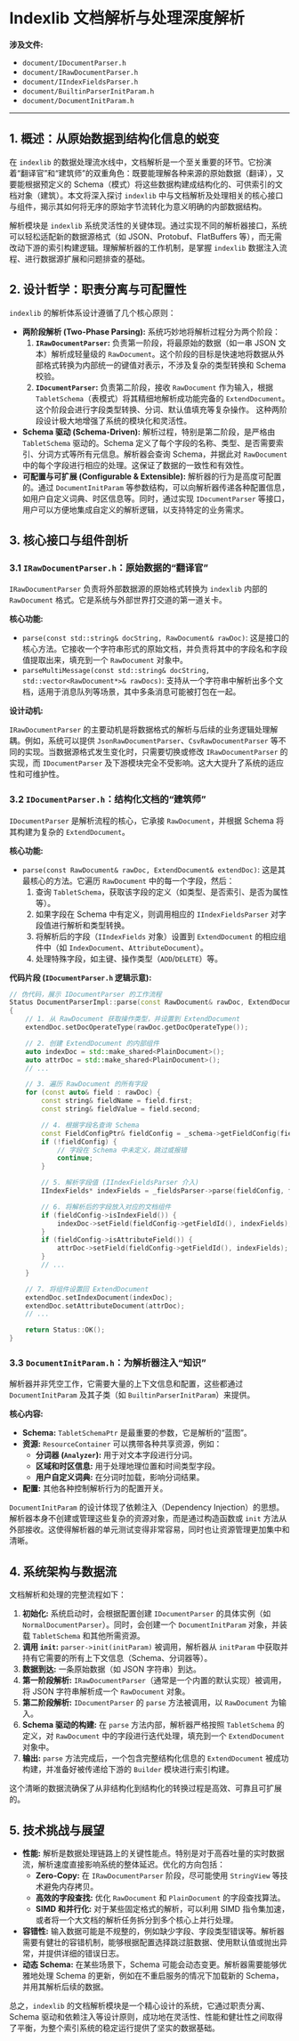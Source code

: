 
# Indexlib 文档解析与处理深度解析

**涉及文件:**
*   `document/IDocumentParser.h`
*   `document/IRawDocumentParser.h`
*   `document/IIndexFieldsParser.h`
*   `document/BuiltinParserInitParam.h`
*   `document/DocumentInitParam.h`

---

## 1. 概述：从原始数据到结构化信息的蜕变

在 `indexlib` 的数据处理流水线中，文档解析是一个至关重要的环节。它扮演着“翻译官”和“建筑师”的双重角色：既要能理解各种来源的原始数据（翻译），又要能根据预定义的 Schema（模式）将这些数据构建成结构化的、可供索引的文档对象（建筑）。本文将深入探讨 `indexlib` 中与文档解析及处理相关的核心接口与组件，揭示其如何将无序的原始字节流转化为意义明确的内部数据结构。

解析模块是 `indexlib` 系统灵活性的关键体现。通过实现不同的解析器接口，系统可以轻松适配新的数据源格式（如 JSON、Protobuf、FlatBuffers 等），而无需改动下游的索引构建逻辑。理解解析器的工作机制，是掌握 `indexlib` 数据注入流程、进行数据源扩展和问题排查的基础。

## 2. 设计哲学：职责分离与可配置性

`indexlib` 的解析体系设计遵循了几个核心原则：

*   **两阶段解析 (Two-Phase Parsing):** 系统巧妙地将解析过程分为两个阶段：
    1.  **`IRawDocumentParser`:** 负责第一阶段，将最原始的数据（如一串 JSON 文本）解析成轻量级的 `RawDocument`。这个阶段的目标是快速地将数据从外部格式转换为内部统一的键值对表示，不涉及复杂的类型转换和 Schema 校验。
    2.  **`IDocumentParser`:** 负责第二阶段，接收 `RawDocument` 作为输入，根据 `TabletSchema`（表模式）将其精细地解析成功能完备的 `ExtendDocument`。这个阶段会进行字段类型转换、分词、默认值填充等复杂操作。
    这种两阶段设计极大地增强了系统的模块化和灵活性。
*   **Schema 驱动 (Schema-Driven):** 解析过程，特别是第二阶段，是严格由 `TabletSchema` 驱动的。Schema 定义了每个字段的名称、类型、是否需要索引、分词方式等所有元信息。解析器会查询 Schema，并据此对 `RawDocument` 中的每个字段进行相应的处理。这保证了数据的一致性和有效性。
*   **可配置与可扩展 (Configurable & Extensible):** 解析器的行为是高度可配置的。通过 `DocumentInitParam` 等参数结构，可以向解析器传递各种配置信息，如用户自定义词典、时区信息等。同时，通过实现 `IDocumentParser` 等接口，用户可以方便地集成自定义的解析逻辑，以支持特定的业务需求。

## 3. 核心接口与组件剖析

### 3.1 `IRawDocumentParser.h`：原始数据的“翻译官”

`IRawDocumentParser` 负责将外部数据源的原始格式转换为 `indexlib` 内部的 `RawDocument` 格式。它是系统与外部世界打交道的第一道关卡。

**核心功能:**

*   `parse(const std::string& docString, RawDocument& rawDoc)`: 这是接口的核心方法。它接收一个字符串形式的原始文档，并负责将其中的字段名和字段值提取出来，填充到一个 `RawDocument` 对象中。
*   `parseMultiMessage(const std::string& docString, std::vector<RawDocument*>& rawDocs)`: 支持从一个字符串中解析出多个文档，适用于消息队列等场景，其中多条消息可能被打包在一起。

**设计动机:**

`IRawDocumentParser` 的主要动机是将数据格式的解析与后续的业务逻辑处理解耦。例如，系统可以提供 `JsonRawDocumentParser`、`CsvRawDocumentParser` 等不同的实现。当数据源格式发生变化时，只需要切换或修改 `IRawDocumentParser` 的实现，而 `IDocumentParser` 及下游模块完全不受影响。这大大提升了系统的适应性和可维护性。

### 3.2 `IDocumentParser.h`：结构化文档的“建筑师”

`IDocumentParser` 是解析流程的核心，它承接 `RawDocument`，并根据 Schema 将其构建为复杂的 `ExtendDocument`。

**核心功能:**

*   `parse(const RawDocument& rawDoc, ExtendDocument& extendDoc)`: 这是其最核心的方法。它遍历 `RawDocument` 中的每一个字段，然后：
    1.  查询 `TabletSchema`，获取该字段的定义（如类型、是否索引、是否为属性等）。
    2.  如果字段在 Schema 中有定义，则调用相应的 `IIndexFieldsParser` 对字段值进行解析和类型转换。
    3.  将解析后的字段（`IIndexFields` 对象）设置到 `ExtendDocument` 的相应组件中（如 `IndexDocument`、`AttributeDocument`）。
    4.  处理特殊字段，如主键、操作类型（`ADD`/`DELETE`）等。

**代码片段 (`IDocumentParser.h` 逻辑示意):**
```cpp
// 伪代码，展示 IDocumentParser 的工作流程
Status DocumentParserImpl::parse(const RawDocument& rawDoc, ExtendDocument& extendDoc)
{
    // 1. 从 RawDocument 获取操作类型，并设置到 ExtendDocument
    extendDoc.setDocOperateType(rawDoc.getDocOperateType());

    // 2. 创建 ExtendDocument 的内部组件
    auto indexDoc = std::make_shared<PlainDocument>();
    auto attrDoc = std::make_shared<PlainDocument>();
    // ...

    // 3. 遍历 RawDocument 的所有字段
    for (const auto& field : rawDoc) {
        const string& fieldName = field.first;
        const string& fieldValue = field.second;

        // 4. 根据字段名查询 Schema
        const FieldConfigPtr& fieldConfig = _schema->getFieldConfig(fieldName);
        if (!fieldConfig) {
            // 字段在 Schema 中未定义，跳过或报错
            continue;
        }

        // 5. 解析字段值 (IIndexFieldsParser 介入)
        IIndexFields* indexFields = _fieldsParser->parse(fieldConfig, fieldValue);

        // 6. 将解析后的字段放入对应的文档组件
        if (fieldConfig->isIndexField()) {
            indexDoc->setField(fieldConfig->getFieldId(), indexFields);
        }
        if (fieldConfig->isAttributeField()) {
            attrDoc->setField(fieldConfig->getFieldId(), indexFields);
        }
        // ...
    }

    // 7. 将组件设置回 ExtendDocument
    extendDoc.setIndexDocument(indexDoc);
    extendDoc.setAttributeDocument(attrDoc);
    // ...

    return Status::OK();
}
```

### 3.3 `DocumentInitParam.h`：为解析器注入“知识”

解析器并非凭空工作，它需要大量的上下文信息和配置，这些都通过 `DocumentInitParam` 及其子类（如 `BuiltinParserInitParam`）来提供。

**核心内容:**

*   **Schema:** `TabletSchemaPtr` 是最重要的参数，它是解析的“蓝图”。
*   **资源:** `ResourceContainer` 可以携带各种共享资源，例如：
    *   **分词器 (`Analyzer`):** 用于对文本字段进行分词。
    *   **区域和时区信息:** 用于处理地理位置和时间类型字段。
    *   **用户自定义词典:** 在分词时加载，影响分词结果。
*   **配置:** 其他各种控制解析行为的配置开关。

`DocumentInitParam` 的设计体现了依赖注入（Dependency Injection）的思想。解析器本身不创建或管理这些复杂的资源对象，而是通过构造函数或 `init` 方法从外部接收。这使得解析器的单元测试变得非常容易，同时也让资源管理更加集中和清晰。

## 4. 系统架构与数据流

文档解析和处理的完整流程如下：

1.  **初始化:** 系统启动时，会根据配置创建 `IDocumentParser` 的具体实例（如 `NormalDocumentParser`）。同时，会创建一个 `DocumentInitParam` 对象，并装载 `TabletSchema` 和其他所需资源。
2.  **调用 `init`:** `parser->init(initParam)` 被调用，解析器从 `initParam` 中获取并持有它需要的所有上下文信息（Schema、分词器等）。
3.  **数据到达:** 一条原始数据（如 JSON 字符串）到达。
4.  **第一阶段解析:** `IRawDocumentParser`（通常是一个内置的默认实现）被调用，将 JSON 字符串解析成一个 `RawDocument` 对象。
5.  **第二阶段解析:** `IDocumentParser` 的 `parse` 方法被调用，以 `RawDocument` 为输入。
6.  **Schema 驱动的构建:** 在 `parse` 方法内部，解析器严格按照 `TabletSchema` 的定义，对 `RawDocument` 中的字段进行迭代处理，填充到一个 `ExtendDocument` 对象中。
7.  **输出:** `parse` 方法完成后，一个包含完整结构化信息的 `ExtendDocument` 被成功构建，并准备好被传递给下游的 `Builder` 模块进行索引构建。

这个清晰的数据流确保了从非结构化到结构化的转换过程是高效、可靠且可扩展的。

## 5. 技术挑战与展望

*   **性能:** 解析是数据处理链路上的关键性能点。特别是对于高吞吐量的实时数据流，解析速度直接影响系统的整体延迟。优化的方向包括：
    *   **Zero-Copy:** 在 `IRawDocumentParser` 阶段，尽可能使用 `StringView` 等技术避免内存拷贝。
    *   **高效的字段查找:** 优化 `RawDocument` 和 `PlainDocument` 的字段查找算法。
    *   **SIMD 和并行化:** 对于某些固定格式的解析，可以利用 SIMD 指令集加速，或者将一个大文档的解析任务拆分到多个核心上并行处理。
*   **容错性:** 输入数据可能是不规整的，例如缺少字段、字段类型错误等。解析器需要有健壮的容错机制，能够根据配置选择跳过脏数据、使用默认值或抛出异常，并提供详细的错误日志。
*   **动态 Schema:** 在某些场景下，Schema 可能会动态变更。解析器需要能够优雅地处理 Schema 的更新，例如在不重启服务的情况下加载新的 Schema，并用其解析后续的数据。

总之，`indexlib` 的文档解析模块是一个精心设计的系统，它通过职责分离、Schema 驱动和依赖注入等设计原则，成功地在灵活性、性能和健壮性之间取得了平衡，为整个索引系统的稳定运行提供了坚实的数据基础。
